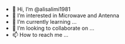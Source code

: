- 👋 Hi, I’m @alisalimi1981
- 👀 I’m interested in Microwave and Antenna
- 🌱 I’m currently learning ...
- 💞️ I’m looking to collaborate on ...
- 📫 How to reach me ...

<!---
alisalimi1981/alisalimi1981 is a ✨ special ✨ repository because its `README.md` (this file) appears on your GitHub profile.
You can click the Preview link to take a look at your changes.
--->
